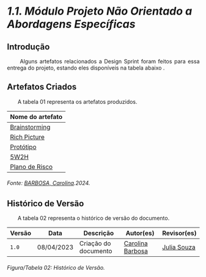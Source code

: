 # ***1.1. Módulo Projeto Não Orientado a Abordagens Específicas***

## **Introdução**
<p align="justify">
&emsp;&emsp; Alguns artefatos relacionados a Design Sprint foram feitos para essa entrega do projeto, estando eles disponíveis na tabela abaixo . 
</p>

## **Artefatos Criados**
<p align="justify">
&emsp;&emsp;A tabela 01 representa os artefatos produzidos.
</p>

|Nome do artefato|
|----|
|[Brainstorming](/Base/1.4.DesignSprint/1.4.2.Brainstorming.md)|
|[Rich Picture](\Base\1.4.DesignSprint\1.4.3.RichPicture.md)|
|[Protótipo](\Base\1.4.DesignSprint\1.4.4.Prototipo.md)|
|[5W2H](/Base/1.4.DesignSprint/1.4.5.W2H.md)|
|[Plano de Risco](\Base\1.4.DesignSprint\1.4.6.PlanoDeRisco.md)|

<h6 align="Justify">Fonte: <a href="https://github.com/CarolinaBarb">BARBOSA, Carolina</a>.2024.</h6>


## **Histórico de Versão**
<p align="justify">
&emsp;&emsp;A tabela 02 representa o histórico de versão do documento.
</p>


| Versão | Data      | Descrição                                   | Autor(es) | Revisor(es) |
| ------ | --------- | ------------------------------------------- | --------- | ---------- |
| `1.0`  | 08/04/2023| Criação do documento  | [Carolina Barbosa](https://github.com/CarolinaBarb) | [Julia Souza](https://github.com/JuliaSSouza)|

<h6 align="Justify">Figura/Tabela 02: Histórico de Versão.</h6>
